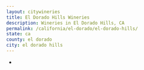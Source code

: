 ```yaml
---
layout: citywineries
title: El Dorado Hills Wineries
description: Wineries in El Dorado Hills, CA
permalink: /california/el-dorado/el-dorado-hills/
state: ca
county: el dorado
city: el dorado hills
---
```

-
